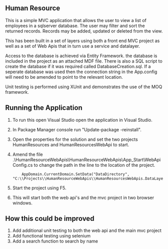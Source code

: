 Human Resource
--------------

This is a simple MVC application that allows the user to view a list of employees in a sqlserver database. The user may filter and sort the returned records. Records may be added, updated or deleted from the view.

This has been built in a set of layers using both a front end MVC project as well as a set of Web Apis that in turn use a service and datalayer.

Access to the database is achieved via Entity Framework. the database is included in the project as an attached MDF file. There is also a SQL script to create the database if
it was required called DatabaseCreation.sql. If a seperate database was used then the connection string in the App.config will need to be amended to point to the relevant location.

Unit testing is performed using XUnit and demonstrates the use of the MOQ framework. 



## Running the Application

1. To run this open Visual Studio open the application in Visual Studio.
2. In Package Manager console run "Update-package -reinstall". 
3. Open the properties for the solution and set the two projects HumanResources and HumanResourcesWebApi to start.
3. Amend the file .\HumanResourceWebApis\HumanResourceWebApis\App_Start\WebApiConfig.cs to change the path in the line to the location of the project.

           AppDomain.CurrentDomain.SetData("DataDirectory", "C:\\Projects\\HumanResourceWebApis\\HumanResourcesWebApis.DataLayer\\");
		   
4. Start the project using F5.
5. This will start both the web  api's and the mvc project in two browser windows. 


## How this could be improved

1. Add additional unit testing to both the web api and the main mvc project
2. Add functional testing using selenium
3. Add a search function to search by name




